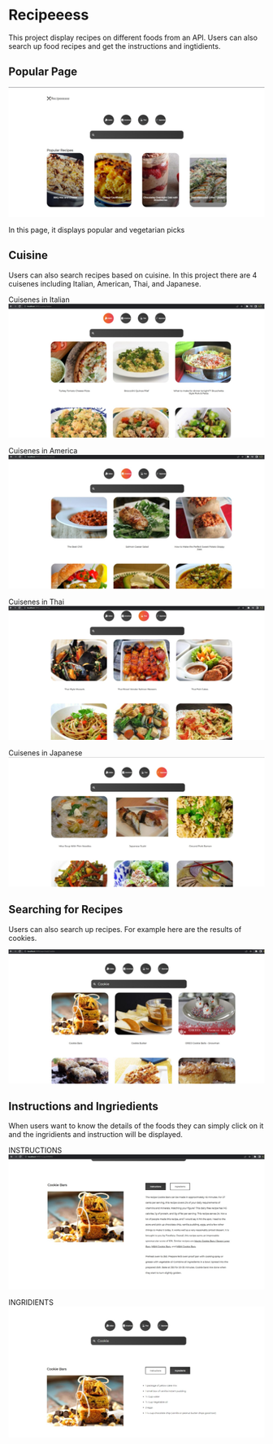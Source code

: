 # Recipeeess

This project display recipes on different foods from an API. Users can also search up food recipes and get the instructions and ingtidients. 





## Popular Page

![popular-veggies-page](/images/popular-veggies.jpeg)

In this page, it displays popular and vegetarian picks

## Cuisine

Users can also search recipes based on cuisine. In this project there are 4 cuisenes including Italian, American, Thai, and Japanese.

Cuisenes in Italian
![cuisene-italian](/images/cuisine-italian.jpeg)

Cuisenes in America
![cuisene-american](/images/cuisine-american.jpeg)

Cuisenes in Thai
![cuisene-thai](/images/cuisine-thai.jpeg)

Cuisenes in Japanese
![cuisene-japan](/images/cuisine-japanese.jpeg)

## Searching for Recipes

Users can also search up recipes. For example here are the results of cookies.

![searched-cookie](/images/searched-cookie.jpeg)

## Instructions and Ingriedients

When users want to know the details of the foods they can simply click on it and the ingridients and instruction will be displayed. 

INSTRUCTIONS
![instructions](/images/instructions.jpeg)

INGRIDIENTS
![ingridients](/images/ingridients.jpeg)



